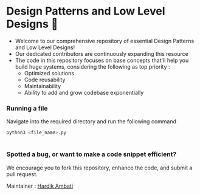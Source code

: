 # Design Patterns and Low Level Designs 🐧

- Welcome to our comprehensive repository of essential Design Patterns and Low Level Designs! 
- Our dedicated contributors are continuously expanding this resource
- The code in this repository focuses on base concepts that'll help you build huge systems, considering the following as top priority :
    - Optimized solutions
    - Code reusability
    - Maintainability
    - Ability to add and grow codebase exponentially


### Running a file
Navigate into the required directory and run the following command
```bash
python3 <file_name>.py
```

#

### Spotted a bug, or want to make a code snippet efficient?
We encourage you to fork this repository, enhance the code, and submit a pull request.

 
Maintainer : [Hardik Ambati](mailto:hardikambati69@gmail.com)